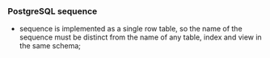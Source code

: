 ### PostgreSQL sequence
* sequence is implemented as a single row table, so the name of the sequence must be distinct from the name of any table, index and view in the same schema;